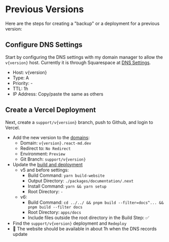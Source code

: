 # Previous Versions

Here are the steps for creating a "backup" or a deployment for a previous version:

## Configure DNS Settings

Start by configuring the DNS settings with my domain manager to allow the
`v{version}` host. Currently it is through Squarespace at
[DNS Settings](https://account.squarespace.com/domains/managed/react-md.dev/dns/dns-settings).

- Host: v{version}
- Type: A
- Priority: -
- TTL: 1h
- IP Address: Copy/paste the same as others

## Create a Vercel Deployment

Next, create a `support/v{version}` branch, push to Github, and login to Vercel.

- Add the new version to the [domains](https://vercel.com/mikkel-laursens-projects/react-md-i25l/settings/domains):
  - Domain: `v{version}.react-md.dev`
  - Redirect to: `No Redirect`
  - Environment: `Preview`
  - Git Branch: `support/v{version}`
- Update the [build and deployment](https://vercel.com/mikkel-laursens-projects/react-md-i25l/settings/build-and-deployment)
  - v5 and before settings:
    - Build Command: `yarn build-website`
    - Output Directory: `./packages/documentation/.next`
    - Install Command: `yarn && yarn setup`
    - Root Directory: `-`
  - v6:
    - Build Command: `cd ../../ && pnpm build --filter=docs^... && pnpm build --filter docs`
    - Root Directory: `apps/docs`
    - Include files outside the root directory in the Build Step: ✅
- Find the `support/v{version}` deployment and `Redeploy`
- 🎉 The website should be available in about 1h when the DNS records update
